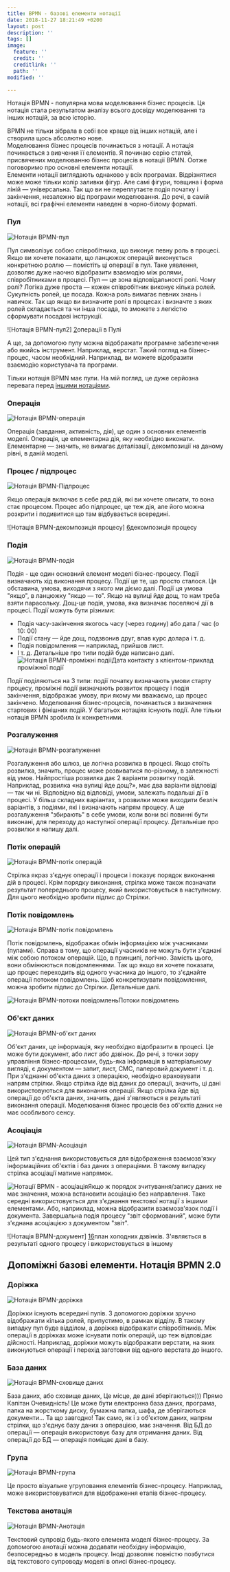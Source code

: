 ```yaml
---
title: BPMN - базові елементи нотації
date: 2018-11-27 18:21:49 +0200
layout: post
description: ''
tags: []
image:
  feature: ''
  credit: ''
  creditlink: ''
  path: ''
modified: ''

---
```

Нотація BPMN - популярна мова моделювання бізнес процесів. Ця нотація стала результатом аналізу всього досвіду моделювання та інших нотацій, за всю історію.  

BPMN не тільки зібрала в собі все краще від інших нотацій, але і створила щось абсолютно нове.  
Моделювання бізнес процесів починається з нотації. А нотація починається з вивчення її елементів. Я починаю серію статей, присвячених моделюванню бізнес процесів в нотації BPMN. Оотже поговоримо про основні елементи нотації.  
Елементи нотації виглядають однаково у всіх програмах. Відрізнятися може може тільки колір заливки фігур. Але самі фігури, товщина і форма ліній — універсальна. Так що ви не переплутаєте подія початку і закінчення, незалежно від програми моделювання. До речі, в самій нотації, всі графічні елементи наведені в чорно-білому форматі.

### Пул

![Нотація BPMN-пул][1]

Пул символізує собою співробітника, що виконує певну роль в процесі. Якщо ви хочете показати, що ланцюжок операцій виконується конкретною роллю — помістіть ці операції в пул. Таке уявлення, дозволяє дуже наочно відобразити взаємодію між ролями, співробітниками в процесі. Пул — це зона відповідальності ролі. Чому ролі? Логіка дуже проста — кожен співробітник виконує кілька ролей. Сукупність ролей, це посада. Кожна роль вимагає певних знань і навичок. Так що якщо ви визначите ролі в процесах і визначте з яких ролей складається та чи інша посада, то зможете з легкістю сформувати посадові інструкції.

![Нотація BPMN-пул2] [2]операції в Пулі

А ще, за допомогою пулу можна відображати програмне забезпечення або якийсь інструмент. Наприклад, верстат. Такий погляд на бізнес-процес, часом необхідний. Наприклад, ви можете відобразити взаємодію користувача та програми.

Тільки нотація BPMN має пули. На мій погляд, це дуже серйозна перевага перед [іншими нотаціями][3].

### Операція

![Нотація BPMN-операція][4]

Операція (завдання, активність, дія), це один з основних елементів моделі. Операція, це елементарна дія, яку необхідно виконати. Елементарне — значить, не вимагає деталізації, декомпозиції на даному рівні, в даній моделі.

### Процес / підпроцес

![Нотація BPMN-Підпроцес][5]

Якщо операція включає в себе ряд дій, які ви хочете описати, то вона стає процесом. Процес або підпроцес, це теж дія, але його можна розкрити і подивитися що там відбувається всередині.

![Нотація BPMN-декомпозиція процесу] [6]декомпозиція процесу

### Подія

![Нотація BPMN-подія][7]

Подія - ще один основний елемент моделі бізнес-процесу. Події визначають хід виконання процесу. Події це те, що просто сталося. Ця обставина, умова, виходячи з якого ми діємо далі. Події ця умова "якщо", в ланцюжку "якщо — то". Якщо на вулиці йде дощ, то нам треба взяти парасольку. Дощ-це подія, умова, яка визначає поселяючі дії в процесі. Події можуть бути різними:

* Подія часу-закінчення якогось часу (через годину) або дата / час (о 10: 00)
* Події стану — йде дощ, подзвонив друг, впав курс долара і т. д.
* Подія повідомлення — наприклад, прийшов лист.
* І т. д. Детальніше про типи подій буде написано далі.
![Нотація BPMN-проміжні події][8]Дата контакту з клієнтом-приклад проміжної події

Події поділяються на 3 типи: події початку визначають умови старту процесу, проміжні події визначають розвиток процесу і подія закінчення, відображає умову, при якому ми вважаємо, що процес закінчено. Моделювання бізнес-процесів, починається з визначення стартових і фінішних подій. У багатьох нотаціях існують події. Але тільки нотація BPMN зробила їх конкретними.

### Розгалуження

![Нотація BPMN-розгалуження][9]

Розгалуження або шлюз, це логічна розвилка в процесі. Якщо стоїть розвилка, значить, процес може розвиватися по-різному, в залежності від умов. Найпростіша розвилка дає 2 варіанти розвитку подій. Наприклад, розвилка «на вулиці йде дощ?», має два варіанти відповіді — так чи ні. Відповідно від відповіді, умови, залежать подальші дії в процесі. У більш складних варіантах, з розвилки може виходити безліч варіантів, з подіями, які і визначають напрям процесу. А ще розгалуження "збирають" в себе умови, коли вони всі повинні бути виконані, для переходу до наступної операції процесу. Детальніше про розвилки я напишу далі.

### Потік операцій

![Нотація BPMN-потік операцій][10]

Стрілка якраз з'єднує операції і процеси і показує порядок виконання дій в процесі. Крім порядку виконання, стрілка може також позначати результат попереднього процесу, який використовується в наступному. Для цього необхідно зробити підпис до Стрілки.

### Потік повідомлень

![Нотація BPMN-потік повідомлень][11]

Потік повідомлень, відображає обмін інформацією між учасниками (пулами). Справа в тому, що операції учасників не можуть бути з'єднані між собою потоком операцій. Що, в принципі, логічно. Замість цього, вони обмінюються повідомленнями. Так що якщо ви хочете показати, що процес переходить від одного учасника до іншого, то з'єднайте операції потоком повідомлень. Щоб конкретизувати повідомлення, можна зробити підпис до Стрілки. Детальніше далі.

![Нотація BPMN-потоки повідомлень][12]Потоки повідомлень

### Об'єкт даних

![Нотація BPMN-об'єкт даних][13]

Об'єкт даних, це інформація, яку необхідно відобразити в процесі. Це може бути документ, або лист або дзвінок. До речі, з точки зору управління бізнес-процесами, будь-яка інформація в матеріальному вигляді, є документом — запит, лист, СМС, паперовий документ і т. д. При з'єднанні об'єкта даних з операцією, необхідно враховувати напрям стрілки. Якщо стрілка йде від даних до операції, значить, ці дані використовуються для виконання операції. Якщо стрілка йде від операції до об'єкта даних, значить, дані з'являються в результаті виконання операції. Моделювання бізнес процесів без об'єктів даних не має особливого сенсу.

### Асоціація

![Нотація BPMN-Асоціація][14]

Цей тип з'єднання використовується для відображення взаємозв'язку інформаційних об'єктів і баз даних з операціями. В такому випадку стрілка асоціації матиме напрямок.

![Нотації BPMN - асоціація][15]Якщо ж порядок зчитування/запису даних не має значення, можна встановити асоціацію без направлення. Таке середні використовується для з'єднання текстової нотації з іншими елементами. Або, наприклад, можна відобразити взаємозв'язок події і документа. Завершальна подія процесу "звіт сформований", може бути з'єднана асоціацією з документом "звіт".

![Нотація BPMN-документ] [16]план холодних дзвінків. З'являється в результаті одного процесу і використовується в іншому

## Допоміжні базові елементи. Нотація BPMN 2.0

### Доріжка

![Нотація BPMN-доріжка][17]

Доріжки існують всередині пулів. З допомогою доріжки зручно відображати кілька ролей, припустимо, в рамках відділу. В такому випадку пул буде відділом, а доріжка відображати співробітників. Між операції в доріжках може існувати потік операцій, що теж відповідає дійсності. Наприклад, доріжки можуть відображати верстати, на яких виконуються операції і перехід заготовки від одного верстата до іншого.

### База даних

![Нотація BPMN-сховище даних][18]

База даних, або сховище даних, Це місце, де дані зберігаються))) Прямо Капітан Очевидність! Це може бути електронна база даних, програма, папка на жорсткому диску, бумажна папка, шафа, де зберігаються документи... Та що завгодно! Так само, як і з об'єктом даних, напрям стрілки, що з'єднує базу даних з операцією, має значення. Від БД до операції — операція використовує базу для отримання даних. Від операції до БД — операція поміщає дані в базу.

### Група

![Нотація BPMN-група][19]

Це просто візуальне угруповання елементів бізнес-процесу. Наприклад, може використовуватися для відображення етапів бізнес-процесу.

### Текстова анотація

![Нотація BPMN-Анотація][20]

Текстовий супровід будь-якого елемента моделі бізнес-процесу. За допомогою анотації можна додавати необхідну інформацію, безпосередньо в модель процесу. Іноді дозволяє повністю позбутися від текстового супроводу моделі в описі бізнес-процесу.


[1]: http://rzbpm.ru/wp-content/uploads/2016/03/Пул-620x236.png
[2]: http://rzbpm.ru/wp-content/uploads/2016/03/2016-03-26_23-21-35.png
[3]: http://rzbpm.ru/knowledge/samye-populyarnye-notacii-opisaniya-i-modelirovaniya-biznes-processov.html
[4]: http://rzbpm.ru/wp-content/uploads/2016/03/Операция-150x77.png
[5]: http://rzbpm.ru/wp-content/uploads/2016/03/Подпроцесс-150x77.png
[6]: http://rzbpm.ru/wp-content/uploads/2016/03/2016-03-26_23-23-29.png
[7]: http://rzbpm.ru/wp-content/uploads/2016/03/События-80x150.png
[8]: http://rzbpm.ru/wp-content/uploads/2016/03/2016-03-26_23-26-02.png
[9]: http://rzbpm.ru/wp-content/uploads/2016/03/Ветвление-150x142.png
[10]: http://rzbpm.ru/wp-content/uploads/2016/03/Рабочий-поток-150x24.png
[11]: http://rzbpm.ru/wp-content/uploads/2016/03/Информационный-поток-150x49.png
[12]: http://rzbpm.ru/wp-content/uploads/2016/03/2016-03-26_23-28-15.png
[13]: http://rzbpm.ru/wp-content/uploads/2016/03/Объект-данных-1-81x150.png
[14]: http://rzbpm.ru/wp-content/uploads/2016/03/Ассоциация-данных-150x50.png
[15]: http://rzbpm.ru/wp-content/uploads/2016/03/Ассоциация-150x20.png
[16]: http://rzbpm.ru/wp-content/uploads/2016/03/2016-03-26_23-29-26.png
[17]: http://rzbpm.ru/wp-content/uploads/2016/03/Дорожки-620x252.png
[18]: http://rzbpm.ru/wp-content/uploads/2016/03/База-данных-150x96.png
[19]: http://rzbpm.ru/wp-content/uploads/2016/03/Группа-150x77.png
[20]: http://rzbpm.ru/wp-content/uploads/2016/03/Анотация-150x77.png
[21]: http://rzbpm.ru/knowledge/obuchenie-biznes-processam.html